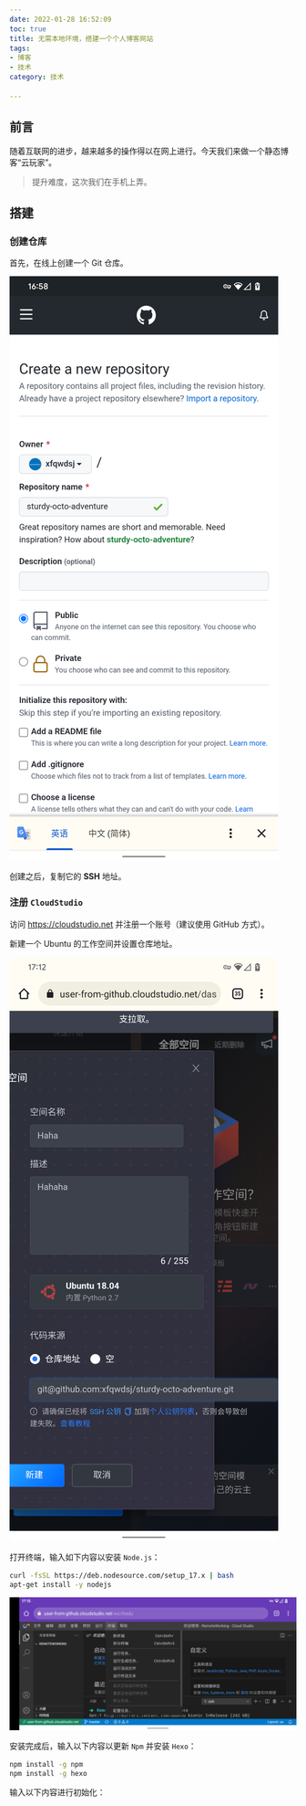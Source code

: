 ```yaml
---
date: 2022-01-28 16:52:09
toc: true
title: 无需本地环境，搭建一个个人博客网站
tags:
- 博客
- 技术
category: 技术

---
```

## 前言

随着互联网的进步，越来越多的操作得以在网上进行。今天我们来做一个静态博客“云玩家”。

> 提升难度，这次我们在手机上弄。

## 搭建

### 创建仓库

首先，在线上创建一个 Git 仓库。

![创建仓库](/uploads/screenshot_20220128-165847_chrome.png)

创建之后，复制它的 **SSH** 地址。

### 注册 `CloudStudio`

访问 <https://cloudstudio.net> 并注册一个账号（建议使用 GitHub 方式）。

新建一个 Ubuntu 的工作空间并设置仓库地址。

![新工作空间](/uploads/screenshot_20220128-171250_chrome.png)

打开终端，输入如下内容以安装 `Node.js`：

```bash bash
curl -fsSL https://deb.nodesource.com/setup_17.x | bash
apt-get install -y nodejs
```

![新终端](/uploads/screenshot_20220128-171554_chrome.png)

安装完成后，输入以下内容以更新 `Npm` 并安装 `Hexo`：

```bash bash
npm install -g npm
npm install -g hexo
```

输入以下内容进行初始化：